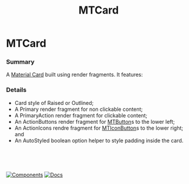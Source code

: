 ﻿---
uid: C.MTCard
title: MTCard
---
# MTCard

### Summary

A [Material Card](https://material.io/develop/web/components/cards/) built using render fragments. It features:

### Details

- Card style of Raised or Outlined;
- A Primary render fragment for non clickable content;
- A PrimaryAction render fragment for clickable content;
- An ActionButtons render fragment for [MTButton](xref:C.MTButton)s to the lower left;
- An ActionIcons rendre fragment for [MTIconButton](xref:C.MTIconButton)s to the lower right; and
- An AutoStyled boolean option helper to style padding inside the card.

&nbsp;

&nbsp;

[![Components](https://img.shields.io/static/v1?label=Components&message=Core&color=blue)](xref:A.CoreComponents)
[![Docs](https://img.shields.io/static/v1?label=API%20Documentation&message=MTCard&color=brightgreen)](xref:BlazorMdc.MTCard)